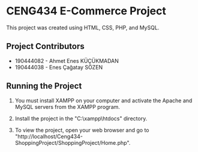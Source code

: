 # CENG434 E-Commerce Project

This project was created using HTML, CSS, PHP, and MySQL.

## Project Contributors
- 190444082 - Ahmet Enes KÜÇÜKMADAN
- 190444038 - Enes Çağatay SÖZEN

## Running the Project

1. You must install XAMPP on your computer and activate the Apache and MySQL servers from the XAMPP program.

2. Install the project in the "C:\xampp\htdocs" directory.

3. To view the project, open your web browser and go to "http://localhost/Ceng434-ShoppingProject/ShoppingProject/Home.php".

